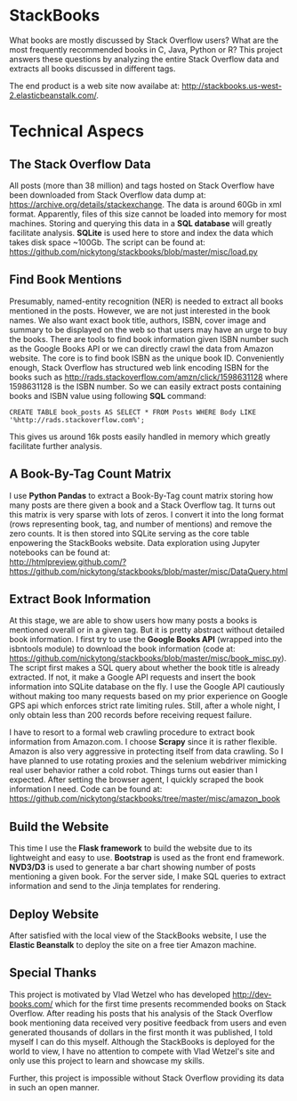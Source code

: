 # StackBooks
What books are mostly discussed by Stack Overflow users? What are the most frequently recommended books in C, Java, Python or R? This project answers these questions by analyzing the entire Stack Overflow data and extracts all books discussed in different tags. 

The end product is a web site now availabe at: http://stackbooks.us-west-2.elasticbeanstalk.com/.

# Technical Aspecs
## The Stack Overflow Data
All posts (more than 38 million) and tags hosted on Stack Overflow have been downloaded from Stack Overflow data dump at: https://archive.org/details/stackexchange. The data is around 60Gb in xml format. Apparently, files of this size cannot be loaded into memory for most machines. Storing and querying this data in a **SQL database** will greatly facilitate analysis. **SQLite** is used here to store and index the data which takes disk space ~100Gb. The script can be found at: https://github.com/nickytong/stackbooks/blob/master/misc/load.py 

## Find Book Mentions
Presumably, named-entity recognition (NER) is needed to extract all books mentioned in the posts. However, we are not just interested in the book names. We also want exact book title, authors, ISBN, cover image and summary to be displayed on the web so that users may have an urge to buy the books. There are tools to find book information given ISBN number such as the Google Books API or we can directly crawl the data from Amazon website. The core is to find book ISBN as the unique book ID. Conveniently enough, Stack Overflow has structured web link encoding ISBN for the books such as http://rads.stackoverflow.com/amzn/click/1598631128 where 1598631128 is the ISBN number. So we can easily extract posts containing books and ISBN value using following **SQL** command: 
```
CREATE TABLE book_posts AS SELECT * FROM Posts WHERE Body LIKE '%http://rads.stackoverflow.com%';
```
This gives us around 16k posts easily handled in memory which greatly facilitate further analysis.

## A Book-By-Tag Count Matrix
I use **Python Pandas** to extract a Book-By-Tag count matrix storing how many posts are there given a book and a Stack Overflow tag. It turns out this matrix is very sparse with lots of zeros. I convert it into the long format (rows representing book, tag, and number of mentions) and remove the zero counts. It is then stored into SQLite serving as the core table enpowering the StackBooks website. Data exploration using Jupyter notebooks can be found at:  
http://htmlpreview.github.com/?https://github.com/nickytong/stackbooks/blob/master/misc/DataQuery.html 

## Extract Book Information
At this stage, we are able to show users how many posts a books is mentioned overall or in a given tag. But it is pretty abstract without detailed book information. I first try to use the **Google Books API** (wrapped into the isbntools module) to download the book information (code at: https://github.com/nickytong/stackbooks/blob/master/misc/book_misc.py). The script first makes a SQL query about whether the book title is already extracted. If not, it make a Google API requests and insert the book information into SQLite database on the fly. I use the Google API cautiously without making too many requests based on my prior experience on Google GPS api which enforces strict rate limiting rules. Still, after a whole night, I only obtain less than 200 records before receiving request failure. 

I have to resort to a formal web crawling procedure to extract book information from Amazon.com. I choose **Scrapy** since it is rather flexible. Amazon is also very aggressive in protecting itself from data crawling. So I have planned to use rotating proxies and the selenium webdriver mimicking real user behavior rather a cold robot. Things turns out easier than I expected. After setting the browser agent, I quickly scraped the book information I need. Code can be found at: https://github.com/nickytong/stackbooks/tree/master/misc/amazon_book

## Build the Website
This time I use the **Flask framework** to build the website due to its lightweight and easy to use. **Bootstrap** is used as the front end framework. **NVD3/D3** is used to generate a bar chart showing number of posts mentioning a given book. For the server side, I make SQL queries to extract information and send to the Jinja templates for rendering. 

## Deploy Website
After satisfied with the local view of the StackBooks website, I use the **Elastic Beanstalk** to deploy the site on a free tier Amazon machine. 

## Special Thanks
This project is motivated by Vlad Wetzel who has developed http://dev-books.com/ which for the first time presents recommended books on Stack Overflow. After reading his posts that his analysis of the Stack Overflow book mentioning data received very positive feedback from users and even generated thousands of dollars in the first month it was published, I told myself I can do this myself. Although the StackBooks is deployed for the world to view, I have no attention to compete with Vlad Wetzel's site and only use this project to learn and showcase my skills.

Further, this project is impossible without Stack Overflow providing its data in such an open manner.



 




